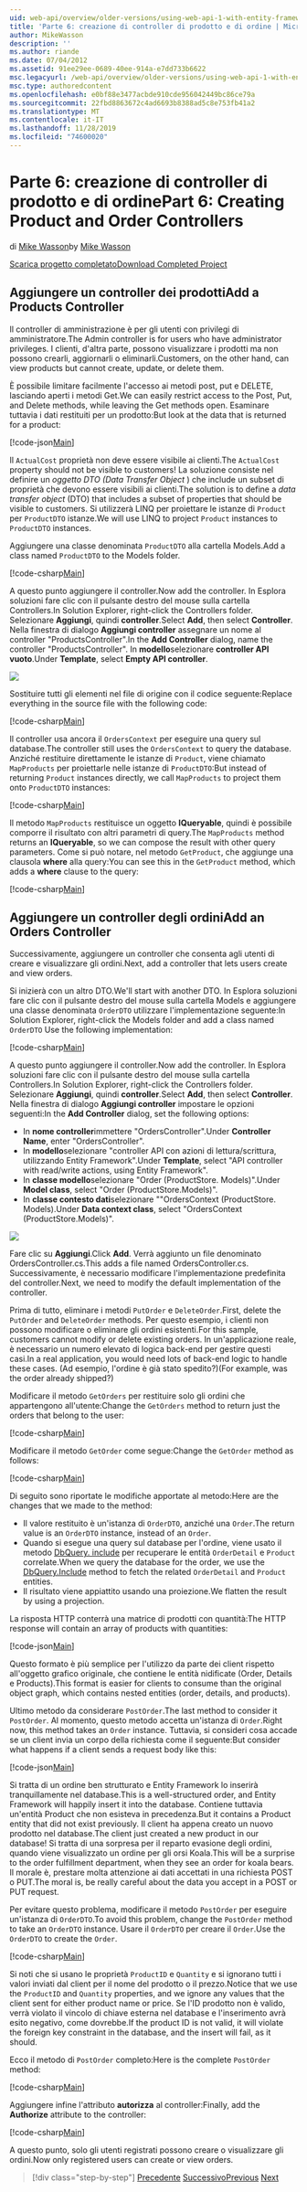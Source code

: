 ```yaml
---
uid: web-api/overview/older-versions/using-web-api-1-with-entity-framework-5/using-web-api-with-entity-framework-part-6
title: 'Parte 6: creazione di controller di prodotto e di ordine | Microsoft Docs'
author: MikeWasson
description: ''
ms.author: riande
ms.date: 07/04/2012
ms.assetid: 91ee29ee-0689-40ee-914a-e7dd733b6622
msc.legacyurl: /web-api/overview/older-versions/using-web-api-1-with-entity-framework-5/using-web-api-with-entity-framework-part-6
msc.type: authoredcontent
ms.openlocfilehash: e0bf88e3477acbde910cde956042449bc86ce79a
ms.sourcegitcommit: 22fbd8863672c4ad6693b8388ad5c8e753fb41a2
ms.translationtype: MT
ms.contentlocale: it-IT
ms.lasthandoff: 11/28/2019
ms.locfileid: "74600020"
---
```

# <a name="part-6-creating-product-and-order-controllers"></a><span data-ttu-id="892d8-102">Parte 6: creazione di controller di prodotto e di ordine</span><span class="sxs-lookup"><span data-stu-id="892d8-102">Part 6: Creating Product and Order Controllers</span></span>

<span data-ttu-id="892d8-103">di [Mike Wasson](https://github.com/MikeWasson)</span><span class="sxs-lookup"><span data-stu-id="892d8-103">by [Mike Wasson](https://github.com/MikeWasson)</span></span>

[<span data-ttu-id="892d8-104">Scarica progetto completato</span><span class="sxs-lookup"><span data-stu-id="892d8-104">Download Completed Project</span></span>](https://code.msdn.microsoft.com/ASP-NET-Web-API-with-afa30545)

## <a name="add-a-products-controller"></a><span data-ttu-id="892d8-105">Aggiungere un controller dei prodotti</span><span class="sxs-lookup"><span data-stu-id="892d8-105">Add a Products Controller</span></span>

<span data-ttu-id="892d8-106">Il controller di amministrazione è per gli utenti con privilegi di amministratore.</span><span class="sxs-lookup"><span data-stu-id="892d8-106">The Admin controller is for users who have administrator privileges.</span></span> <span data-ttu-id="892d8-107">I clienti, d'altra parte, possono visualizzare i prodotti ma non possono crearli, aggiornarli o eliminarli.</span><span class="sxs-lookup"><span data-stu-id="892d8-107">Customers, on the other hand, can view products but cannot create, update, or delete them.</span></span>

<span data-ttu-id="892d8-108">È possibile limitare facilmente l'accesso ai metodi post, put e DELETE, lasciando aperti i metodi Get.</span><span class="sxs-lookup"><span data-stu-id="892d8-108">We can easily restrict access to the Post, Put, and Delete methods, while leaving the Get methods open.</span></span> <span data-ttu-id="892d8-109">Esaminare tuttavia i dati restituiti per un prodotto:</span><span class="sxs-lookup"><span data-stu-id="892d8-109">But look at the data that is returned for a product:</span></span>

[!code-json[Main](using-web-api-with-entity-framework-part-6/samples/sample1.json?highlight=1)]

<span data-ttu-id="892d8-110">Il `ActualCost` proprietà non deve essere visibile ai clienti.</span><span class="sxs-lookup"><span data-stu-id="892d8-110">The `ActualCost` property should not be visible to customers!</span></span> <span data-ttu-id="892d8-111">La soluzione consiste nel definire un *oggetto DTO (Data Transfer Object* ) che include un subset di proprietà che devono essere visibili ai clienti.</span><span class="sxs-lookup"><span data-stu-id="892d8-111">The solution is to define a *data transfer object* (DTO) that includes a subset of properties that should be visible to customers.</span></span> <span data-ttu-id="892d8-112">Si utilizzerà LINQ per proiettare le istanze di `Product` per `ProductDTO` istanze.</span><span class="sxs-lookup"><span data-stu-id="892d8-112">We will use LINQ to project `Product` instances to `ProductDTO` instances.</span></span>

<span data-ttu-id="892d8-113">Aggiungere una classe denominata `ProductDTO` alla cartella Models.</span><span class="sxs-lookup"><span data-stu-id="892d8-113">Add a class named `ProductDTO` to the Models folder.</span></span>

[!code-csharp[Main](using-web-api-with-entity-framework-part-6/samples/sample2.cs)]

<span data-ttu-id="892d8-114">A questo punto aggiungere il controller.</span><span class="sxs-lookup"><span data-stu-id="892d8-114">Now add the controller.</span></span> <span data-ttu-id="892d8-115">In Esplora soluzioni fare clic con il pulsante destro del mouse sulla cartella Controllers.</span><span class="sxs-lookup"><span data-stu-id="892d8-115">In Solution Explorer, right-click the Controllers folder.</span></span> <span data-ttu-id="892d8-116">Selezionare **Aggiungi**, quindi **controller**.</span><span class="sxs-lookup"><span data-stu-id="892d8-116">Select **Add**, then select **Controller**.</span></span> <span data-ttu-id="892d8-117">Nella finestra di dialogo **Aggiungi controller** assegnare un nome al controller &quot;ProductsController&quot;.</span><span class="sxs-lookup"><span data-stu-id="892d8-117">In the **Add Controller** dialog, name the controller &quot;ProductsController&quot;.</span></span> <span data-ttu-id="892d8-118">In **modello**selezionare **controller API vuoto**.</span><span class="sxs-lookup"><span data-stu-id="892d8-118">Under **Template**, select **Empty API controller**.</span></span>

![](using-web-api-with-entity-framework-part-6/_static/image1.png)

<span data-ttu-id="892d8-119">Sostituire tutti gli elementi nel file di origine con il codice seguente:</span><span class="sxs-lookup"><span data-stu-id="892d8-119">Replace everything in the source file with the following code:</span></span>

[!code-csharp[Main](using-web-api-with-entity-framework-part-6/samples/sample3.cs)]

<span data-ttu-id="892d8-120">Il controller usa ancora il `OrdersContext` per eseguire una query sul database.</span><span class="sxs-lookup"><span data-stu-id="892d8-120">The controller still uses the `OrdersContext` to query the database.</span></span> <span data-ttu-id="892d8-121">Anziché restituire direttamente le istanze di `Product`, viene chiamato `MapProducts` per proiettarle nelle istanze di `ProductDTO`:</span><span class="sxs-lookup"><span data-stu-id="892d8-121">But instead of returning `Product` instances directly, we call `MapProducts` to project them onto `ProductDTO` instances:</span></span>

[!code-csharp[Main](using-web-api-with-entity-framework-part-6/samples/sample4.cs?highlight=1)]

<span data-ttu-id="892d8-122">Il metodo `MapProducts` restituisce un oggetto **IQueryable**, quindi è possibile comporre il risultato con altri parametri di query.</span><span class="sxs-lookup"><span data-stu-id="892d8-122">The `MapProducts` method returns an **IQueryable**, so we can compose the result with other query parameters.</span></span> <span data-ttu-id="892d8-123">Come si può notare, nel metodo `GetProduct`, che aggiunge una clausola **where** alla query:</span><span class="sxs-lookup"><span data-stu-id="892d8-123">You can see this in the `GetProduct` method, which adds a **where** clause to the query:</span></span>

[!code-csharp[Main](using-web-api-with-entity-framework-part-6/samples/sample5.cs?highlight=2)]

## <a name="add-an-orders-controller"></a><span data-ttu-id="892d8-124">Aggiungere un controller degli ordini</span><span class="sxs-lookup"><span data-stu-id="892d8-124">Add an Orders Controller</span></span>

<span data-ttu-id="892d8-125">Successivamente, aggiungere un controller che consenta agli utenti di creare e visualizzare gli ordini.</span><span class="sxs-lookup"><span data-stu-id="892d8-125">Next, add a controller that lets users create and view orders.</span></span>

<span data-ttu-id="892d8-126">Si inizierà con un altro DTO.</span><span class="sxs-lookup"><span data-stu-id="892d8-126">We'll start with another DTO.</span></span> <span data-ttu-id="892d8-127">In Esplora soluzioni fare clic con il pulsante destro del mouse sulla cartella Models e aggiungere una classe denominata `OrderDTO` utilizzare l'implementazione seguente:</span><span class="sxs-lookup"><span data-stu-id="892d8-127">In Solution Explorer, right-click the Models folder and add a class named `OrderDTO` Use the following implementation:</span></span>

[!code-csharp[Main](using-web-api-with-entity-framework-part-6/samples/sample6.cs)]

<span data-ttu-id="892d8-128">A questo punto aggiungere il controller.</span><span class="sxs-lookup"><span data-stu-id="892d8-128">Now add the controller.</span></span> <span data-ttu-id="892d8-129">In Esplora soluzioni fare clic con il pulsante destro del mouse sulla cartella Controllers.</span><span class="sxs-lookup"><span data-stu-id="892d8-129">In Solution Explorer, right-click the Controllers folder.</span></span> <span data-ttu-id="892d8-130">Selezionare **Aggiungi**, quindi **controller**.</span><span class="sxs-lookup"><span data-stu-id="892d8-130">Select **Add**, then select **Controller**.</span></span> <span data-ttu-id="892d8-131">Nella finestra di dialogo **Aggiungi controller** impostare le opzioni seguenti:</span><span class="sxs-lookup"><span data-stu-id="892d8-131">In the **Add Controller** dialog, set the following options:</span></span>

- <span data-ttu-id="892d8-132">In **nome controller**immettere "OrdersController".</span><span class="sxs-lookup"><span data-stu-id="892d8-132">Under **Controller Name**, enter "OrdersController".</span></span>
- <span data-ttu-id="892d8-133">In **modello**selezionare "controller API con azioni di lettura/scrittura, utilizzando Entity Framework".</span><span class="sxs-lookup"><span data-stu-id="892d8-133">Under **Template**, select "API controller with read/write actions, using Entity Framework".</span></span>
- <span data-ttu-id="892d8-134">In **classe modello**selezionare &quot;Order (ProductStore. Models)&quot;.</span><span class="sxs-lookup"><span data-stu-id="892d8-134">Under **Model class**, select &quot;Order (ProductStore.Models)&quot;.</span></span>
- <span data-ttu-id="892d8-135">In **classe contesto dati**selezionare &quot;&quot;OrdersContext (ProductStore. Models).</span><span class="sxs-lookup"><span data-stu-id="892d8-135">Under **Data context class**, select &quot;OrdersContext (ProductStore.Models)&quot;.</span></span>

![](using-web-api-with-entity-framework-part-6/_static/image2.png)

<span data-ttu-id="892d8-136">Fare clic su **Aggiungi**.</span><span class="sxs-lookup"><span data-stu-id="892d8-136">Click **Add**.</span></span> <span data-ttu-id="892d8-137">Verrà aggiunto un file denominato OrdersController.cs.</span><span class="sxs-lookup"><span data-stu-id="892d8-137">This adds a file named OrdersController.cs.</span></span> <span data-ttu-id="892d8-138">Successivamente, è necessario modificare l'implementazione predefinita del controller.</span><span class="sxs-lookup"><span data-stu-id="892d8-138">Next, we need to modify the default implementation of the controller.</span></span>

<span data-ttu-id="892d8-139">Prima di tutto, eliminare i metodi `PutOrder` e `DeleteOrder`.</span><span class="sxs-lookup"><span data-stu-id="892d8-139">First, delete the `PutOrder` and `DeleteOrder` methods.</span></span> <span data-ttu-id="892d8-140">Per questo esempio, i clienti non possono modificare o eliminare gli ordini esistenti.</span><span class="sxs-lookup"><span data-stu-id="892d8-140">For this sample, customers cannot modify or delete existing orders.</span></span> <span data-ttu-id="892d8-141">In un'applicazione reale, è necessario un numero elevato di logica back-end per gestire questi casi.</span><span class="sxs-lookup"><span data-stu-id="892d8-141">In a real application, you would need lots of back-end logic to handle these cases.</span></span> <span data-ttu-id="892d8-142">(Ad esempio, l'ordine è già stato spedito?)</span><span class="sxs-lookup"><span data-stu-id="892d8-142">(For example, was the order already shipped?)</span></span>

<span data-ttu-id="892d8-143">Modificare il metodo `GetOrders` per restituire solo gli ordini che appartengono all'utente:</span><span class="sxs-lookup"><span data-stu-id="892d8-143">Change the `GetOrders` method to return just the orders that belong to the user:</span></span>

[!code-csharp[Main](using-web-api-with-entity-framework-part-6/samples/sample7.cs)]

<span data-ttu-id="892d8-144">Modificare il metodo `GetOrder` come segue:</span><span class="sxs-lookup"><span data-stu-id="892d8-144">Change the `GetOrder` method as follows:</span></span>

[!code-csharp[Main](using-web-api-with-entity-framework-part-6/samples/sample8.cs)]

<span data-ttu-id="892d8-145">Di seguito sono riportate le modifiche apportate al metodo:</span><span class="sxs-lookup"><span data-stu-id="892d8-145">Here are the changes that we made to the method:</span></span>

- <span data-ttu-id="892d8-146">Il valore restituito è un'istanza di `OrderDTO`, anziché una `Order`.</span><span class="sxs-lookup"><span data-stu-id="892d8-146">The return value is an `OrderDTO` instance, instead of an `Order`.</span></span>
- <span data-ttu-id="892d8-147">Quando si esegue una query sul database per l'ordine, viene usato il metodo [DbQuery. include](https://msdn.microsoft.com/library/gg696395) per recuperare le entità `OrderDetail` e `Product` correlate.</span><span class="sxs-lookup"><span data-stu-id="892d8-147">When we query the database for the order, we use the [DbQuery.Include](https://msdn.microsoft.com/library/gg696395) method to fetch the related `OrderDetail` and `Product` entities.</span></span>
- <span data-ttu-id="892d8-148">Il risultato viene appiattito usando una proiezione.</span><span class="sxs-lookup"><span data-stu-id="892d8-148">We flatten the result by using a projection.</span></span>

<span data-ttu-id="892d8-149">La risposta HTTP conterrà una matrice di prodotti con quantità:</span><span class="sxs-lookup"><span data-stu-id="892d8-149">The HTTP response will contain an array of products with quantities:</span></span>

[!code-json[Main](using-web-api-with-entity-framework-part-6/samples/sample9.json)]

<span data-ttu-id="892d8-150">Questo formato è più semplice per l'utilizzo da parte dei client rispetto all'oggetto grafico originale, che contiene le entità nidificate (Order, Details e Products).</span><span class="sxs-lookup"><span data-stu-id="892d8-150">This format is easier for clients to consume than the original object graph, which contains nested entities (order, details, and products).</span></span>

<span data-ttu-id="892d8-151">Ultimo metodo da considerare `PostOrder`.</span><span class="sxs-lookup"><span data-stu-id="892d8-151">The last method to consider it `PostOrder`.</span></span> <span data-ttu-id="892d8-152">Al momento, questo metodo accetta un'istanza di `Order`.</span><span class="sxs-lookup"><span data-stu-id="892d8-152">Right now, this method takes an `Order` instance.</span></span> <span data-ttu-id="892d8-153">Tuttavia, si consideri cosa accade se un client invia un corpo della richiesta come il seguente:</span><span class="sxs-lookup"><span data-stu-id="892d8-153">But consider what happens if a client sends a request body like this:</span></span>

[!code-json[Main](using-web-api-with-entity-framework-part-6/samples/sample10.json)]

<span data-ttu-id="892d8-154">Si tratta di un ordine ben strutturato e Entity Framework lo inserirà tranquillamente nel database.</span><span class="sxs-lookup"><span data-stu-id="892d8-154">This is a well-structured order, and Entity Framework will happily insert it into the database.</span></span> <span data-ttu-id="892d8-155">Contiene tuttavia un'entità Product che non esisteva in precedenza.</span><span class="sxs-lookup"><span data-stu-id="892d8-155">But it contains a Product entity that did not exist previously.</span></span> <span data-ttu-id="892d8-156">Il client ha appena creato un nuovo prodotto nel database.</span><span class="sxs-lookup"><span data-stu-id="892d8-156">The client just created a new product in our database!</span></span> <span data-ttu-id="892d8-157">Si tratta di una sorpresa per il reparto evasione degli ordini, quando viene visualizzato un ordine per gli orsi Koala.</span><span class="sxs-lookup"><span data-stu-id="892d8-157">This will be a surprise to the order fulfillment department, when they see an order for koala bears.</span></span> <span data-ttu-id="892d8-158">Il morale è, prestare molta attenzione ai dati accettati in una richiesta POST o PUT.</span><span class="sxs-lookup"><span data-stu-id="892d8-158">The moral is, be really careful about the data you accept in a POST or PUT request.</span></span>

<span data-ttu-id="892d8-159">Per evitare questo problema, modificare il metodo `PostOrder` per eseguire un'istanza di `OrderDTO`.</span><span class="sxs-lookup"><span data-stu-id="892d8-159">To avoid this problem, change the `PostOrder` method to take an `OrderDTO` instance.</span></span> <span data-ttu-id="892d8-160">Usare il `OrderDTO` per creare il `Order`.</span><span class="sxs-lookup"><span data-stu-id="892d8-160">Use the `OrderDTO` to create the `Order`.</span></span>

[!code-csharp[Main](using-web-api-with-entity-framework-part-6/samples/sample11.cs)]

<span data-ttu-id="892d8-161">Si noti che si usano le proprietà `ProductID` e `Quantity` e si ignorano tutti i valori inviati dal client per il nome del prodotto o il prezzo.</span><span class="sxs-lookup"><span data-stu-id="892d8-161">Notice that we use the `ProductID` and `Quantity` properties, and we ignore any values that the client sent for either product name or price.</span></span> <span data-ttu-id="892d8-162">Se l'ID prodotto non è valido, verrà violato il vincolo di chiave esterna nel database e l'inserimento avrà esito negativo, come dovrebbe.</span><span class="sxs-lookup"><span data-stu-id="892d8-162">If the product ID is not valid, it will violate the foreign key constraint in the database, and the insert will fail, as it should.</span></span>

<span data-ttu-id="892d8-163">Ecco il metodo di `PostOrder` completo:</span><span class="sxs-lookup"><span data-stu-id="892d8-163">Here is the complete `PostOrder` method:</span></span>

[!code-csharp[Main](using-web-api-with-entity-framework-part-6/samples/sample12.cs)]

<span data-ttu-id="892d8-164">Aggiungere infine l'attributo **autorizza** al controller:</span><span class="sxs-lookup"><span data-stu-id="892d8-164">Finally, add the **Authorize** attribute to the controller:</span></span>

[!code-csharp[Main](using-web-api-with-entity-framework-part-6/samples/sample13.cs)]

<span data-ttu-id="892d8-165">A questo punto, solo gli utenti registrati possono creare o visualizzare gli ordini.</span><span class="sxs-lookup"><span data-stu-id="892d8-165">Now only registered users can create or view orders.</span></span>

> [!div class="step-by-step"]
> <span data-ttu-id="892d8-166">[Precedente](using-web-api-with-entity-framework-part-5.md)
> [Successivo](using-web-api-with-entity-framework-part-7.md)</span><span class="sxs-lookup"><span data-stu-id="892d8-166">[Previous](using-web-api-with-entity-framework-part-5.md)
[Next](using-web-api-with-entity-framework-part-7.md)</span></span>
